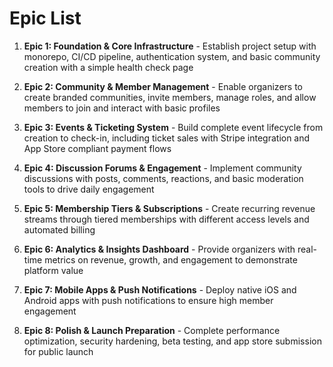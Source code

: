 # Epic List

1. **Epic 1: Foundation & Core Infrastructure** - Establish project setup with monorepo, CI/CD pipeline, authentication system, and basic community creation with a simple health check page

2. **Epic 2: Community & Member Management** - Enable organizers to create branded communities, invite members, manage roles, and allow members to join and interact with basic profiles

3. **Epic 3: Events & Ticketing System** - Build complete event lifecycle from creation to check-in, including ticket sales with Stripe integration and App Store compliant payment flows

4. **Epic 4: Discussion Forums & Engagement** - Implement community discussions with posts, comments, reactions, and basic moderation tools to drive daily engagement

5. **Epic 5: Membership Tiers & Subscriptions** - Create recurring revenue streams through tiered memberships with different access levels and automated billing

6. **Epic 6: Analytics & Insights Dashboard** - Provide organizers with real-time metrics on revenue, growth, and engagement to demonstrate platform value

7. **Epic 7: Mobile Apps & Push Notifications** - Deploy native iOS and Android apps with push notifications to ensure high member engagement

8. **Epic 8: Polish & Launch Preparation** - Complete performance optimization, security hardening, beta testing, and app store submission for public launch
